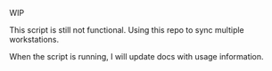 WIP

This script is still not functional. Using this repo to sync multiple workstations.

When the script is running, I will update docs with usage information.
